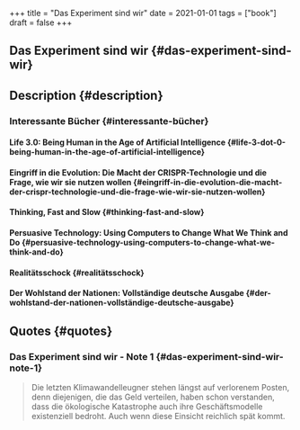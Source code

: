 +++
title = "Das Experiment sind wir"
date = 2021-01-01
tags = ["book"]
draft = false
+++

## Das Experiment sind wir {#das-experiment-sind-wir}


## Description {#description}


### Interessante Bücher {#interessante-bücher}


#### Life 3.0: Being Human in the Age of Artificial Intelligence {#life-3-dot-0-being-human-in-the-age-of-artificial-intelligence}


#### Eingriff in die Evolution: Die Macht der CRISPR-Technologie und die Frage, wie wir sie nutzen wollen {#eingriff-in-die-evolution-die-macht-der-crispr-technologie-und-die-frage-wie-wir-sie-nutzen-wollen}


#### Thinking, Fast and Slow {#thinking-fast-and-slow}


#### Persuasive Technology: Using Computers to Change What We Think and Do {#persuasive-technology-using-computers-to-change-what-we-think-and-do}


#### Realitätsschock {#realitätsschock}


#### Der Wohlstand der Nationen: Vollständige deutsche Ausgabe {#der-wohlstand-der-nationen-vollständige-deutsche-ausgabe}


## Quotes {#quotes}


### Das Experiment sind wir - Note 1 {#das-experiment-sind-wir-note-1}

> Die letzten Klimawandelleugner stehen längst auf verlorenem Posten, denn
> diejenigen, die das Geld verteilen, haben schon verstanden, dass die ökologische
> Katastrophe auch ihre Geschäftsmodelle existenziell bedroht. Auch wenn diese
> Einsicht reichlich spät kommt.